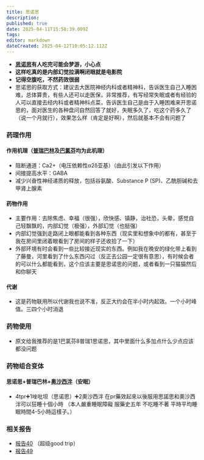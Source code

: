 ```yaml
---
title: 思诺思
description: 
published: true
date: 2025-04-11T15:58:39.009Z
tags: 
editor: markdown
dateCreated: 2025-04-12T10:05:12.112Z
---
```


- **[思诺思](/drug/思诺思)有人吃完可能会梦游，小心点**
- **这样吃真的是内部幻觉拉满啊闭眼就是电影院**
- **记得空腹吃，不然药效很弱**
- 思诺思的获取方式：建议去大医院神经内科或者精神科，告诉医生自己入睡困难，总体算贵，有些人还可以走医保，非常推荐，有写经常失眠或者有经验的人可以直接去经内科或者精神科点菜，告诉医生自己是由于入睡困难来开思诺思的，面对医生的各种盘问自然回答了就好，失眠多久了，吃这个药多久了（说一个月就行），效果怎么样（肯定是好啊），然后就基本不会有问题了

### 药理作用
#### 作用机理（[普瑞巴林](/drug/PR80)及[巴氯芬](/drug/BCF)均为此机理）
- 阻断通道：Ca2+（电压依赖性α2δ亚基）（由此引发以下作用）
- 间接提高水平：GABA
- 减少兴奋性神经递质的释放，包括谷氨酸、Substance P (SP)、乙酰胆碱和去甲肾上腺素
#### 药物作用
- 主要作用：去除焦虑、幸福（很强），欣快感、镇静，治社恐，头晕，感觉自己轻飘飘的，内部幻觉（极强），外部幻觉（也挺强）
- 内部幻觉强到走路闭上眼都能看到各种东西（现实里和想象中的都有，甚至于我在房间里闭着眼看到了房间的样子还收拾了一下）
- 外部环境有时会看到一些比较接近现实的东西。例如我在晚安的绿化带上看到了藤曼，河里看到了什么东西闪过（反正去公园一定很有意思），有时候会者的可以什么都能看到，这个应该主要是思诺思的问题，或者看到一只猫猫然后和你聊天
#### 代谢
- 这是药物联用所以代谢我也说不准，反正大约会在半小时内起效。一个小时峰值。三四个小时消退
### 药物使用
- 原文给我推荐的是1巴氯芬8普瑞1思诺思，其中里面什么多加点什么少点应该都没问题
### 药物组合变体
#### 思诺思+普瑞巴林+[奥沙西泮](/drug/BZDs)（安眠）
- 4tpr➕1唑吡坦（思诺思）➕2奧沙西泮
在pr藥效起來以後服用思諾思和奧沙西泮可以狂睡十個小時
（本人嚴重睡眠障礙   服藥史五年  不吃睡不著    平時平均睡眠時間4-5小時這樣子。）
### 相关报告
- [报告40](/report/RP040/) （超级good trip）
- [报告49](/report/RP049/) 

